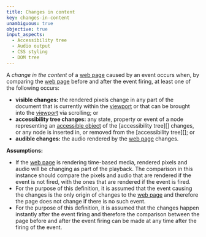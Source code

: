 ```yaml
---
title: Changes in content
key: changes-in-content
unambiguous: true
objective: true
input_aspects:
  - Accessibility tree
  - Audio output
  - CSS styling
  - DOM tree
---
```


A _change in the content_ of a [web page][] caused by an event occurs when, by comparing the [web page][] before and after the event firing, at least one of the following occurs:

- **visible changes:** the rendered pixels change in any part of the document that is currently within the [viewport][] or that can be brought into the [viewport][] via scrolling; or
- **accessibility tree changes:** any state, property or event of a node representing an [accessible object][] of the [accessibility tree][] changes, or any node is inserted in, or removed from the [accessibility tree][]; or
- **audible changes:** the audio rendered by the [web page][] changes.

**Assumptions:**

- If the [web page][] is rendering time-based media, rendered pixels and audio will be changing as part of the playback. The comparison in this instance should compare the pixels and audio that are rendered if the event is not fired, with the ones that are rendered if the event is fired.
- For the purpose of this definition, it is assumed that the event causing the changes is the only origin of changes to the [web page][] and therefore the page does not change if there is no such event.
- For the purpose of this definition, it is assumed that the changes happen instantly after the event firing and therefore the comparison between the page before and after the event firing can be made at any time after the firing of the event.

[accessible object]: https://www.w3.org/TR/accname-1.1/#dfn-accessible-object 'Definition of accessible object'
[accessibilitree tree]: https://www.w3.org/TR/accname-1.1/#dfn-accessibility-tree 'Definition of accessibility tree'
[viewport]: https://drafts.csswg.org/css2/visuren.html#viewport 'Definition of viewport'
[web page]: #web-page-html 'Definition of web page'
